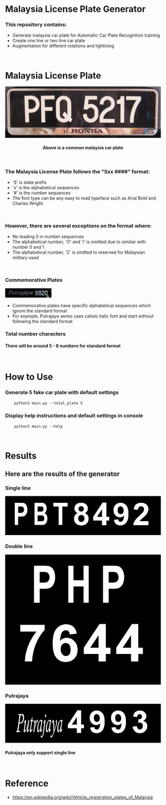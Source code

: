 # Malaysia License Plate Generator
###
### This repository contains:
- Generate malaysia car plate for Automatic Car Plate Recognition training
- Create one line or two line car plate
- Augmentation for different rotations and lightining
<br />


###
# Malaysia License Plate
![Malaysia Car Plate](./data/plate.jpg)
#### <p align='center'>Above is a common malaysia car plate</p>
<br />

### The Malaysia License Plate follows the "Sxx ####" **format**:
- 'S' is state prefix
- 'x' is the alphabetical sequences
- '#' is the number sequences
- The font type can be any easy to read typeface such as Arial Bold and Charles Wright
<br />

### However, there are several **exceptions** on the format where:
- No leading 0 in number sequences
- The alphabetical number, 'O' and 'I' is omitted due to similiar with number 0 and 1
- The alphabetical number, 'Z' is omitted to reserved for Malaysian military used 
<br />

### Commemorative Plates
![Putrajaya Series Car Plate](./data/putrajaya.jpeg)
- Commemorative plates have specific alphabetical sequences which ignore the standard format
- For example, Putrajaya series uses calisto italic font and start without following the standard format

### Total number characters 
#### There will be around 5 - 8 numbers for standard format 
<br />

# How to Use
### Generate 5 fake car plate with default settings
```
    python3 main.py --total_plate 5
```
### Display help instructions and default settings in console
```
    python3 main.py --help 
```
<br />

# Results
## Here are the results of the generator
### Single line
![Fake Single Car Plate](./data/PBT8492.jpg)
### Double line
![Fake Double Car Plate](./data/PHP7644.jpg)
### Putrajaya
![Fake Double Car Plate](./data/Putrajaya_4993.jpg)
#### Putrajaya only support single line
<br />

# Reference
- https://en.wikipedia.org/wiki/Vehicle_registration_plates_of_Malaysia